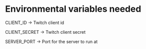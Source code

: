 # Environmental variables needed

CLIENT_ID -> Twitch client id

CLIENT_SECRET -> Twitch client secret

SERVER_PORT -> Port for the server to run at